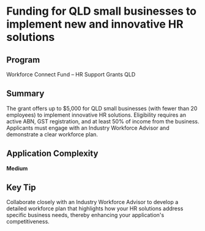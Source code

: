 # Funding for QLD small businesses to implement new and innovative HR solutions
  
## Program
Workforce Connect Fund – HR Support Grants QLD

## Summary
The grant offers up to $5,000 for QLD small businesses (with fewer than 20 employees) to implement innovative HR solutions. Eligibility requires an active ABN, GST registration, and at least 50% of income from the business. Applicants must engage with an Industry Workforce Advisor and demonstrate a clear workforce plan.

## Application Complexity
**Medium**

## Key Tip
Collaborate closely with an Industry Workforce Advisor to develop a detailed workforce plan that highlights how your HR solutions address specific business needs, thereby enhancing your application's competitiveness.
